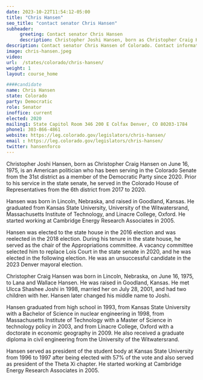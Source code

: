 ```yaml
---
date: 2023-10-22T11:54:12-05:00
title: "Chris Hansen"
seo_title: "contact senator Chris Hansen"
subheader:
     greeting: Contact senator Chris Hansen
     description: Christopher Joshi Hansen, born as Christopher Craig Hansen on June 16, 1975, is an American politician who has been serving in the Colorado Senate from the 31st district as a member of the Democratic Party since 2020.
description: Contact senator Chris Hansen of Colorado. Contact information for Chris Hansen includes email address, phone number, and mailing address.
image: chris-hansen.jpeg
video:
url:  /states/colorado/chris-hansen/
weight: 1
layout: course_home

####candidate
name: Chris Hansen
state: Colorado
party: Democratic
role: Senator
inoffice: current
elected: 2020
mailing1: State Capitol Room 346 200 E Colfax Denver, CO 80203-1784
phone1: 303-866-4861
website: https://leg.colorado.gov/legislators/chris-hansen/
email : https://leg.colorado.gov/legislators/chris-hansen/
twitter: hansenforco
---
```


Christopher Joshi Hansen, born as Christopher Craig Hansen on June 16, 1975, is an American politician who has been serving in the Colorado Senate from the 31st district as a member of the Democratic Party since 2020. Prior to his service in the state senate, he served in the Colorado House of Representatives from the 6th district from 2017 to 2020.

Hansen was born in Lincoln, Nebraska, and raised in Goodland, Kansas. He graduated from Kansas State University, University of the Witwatersrand, Massachusetts Institute of Technology, and Linacre College, Oxford. He started working at Cambridge Energy Research Associates in 2005.

Hansen was elected to the state house in the 2016 election and was reelected in the 2018 election. During his tenure in the state house, he served as the chair of the Appropriations committee. A vacancy committee selected him to replace Lois Court in the state senate in 2020, and he was elected in the following election. He was an unsuccessful candidate in the 2023 Denver mayoral election.

Christopher Craig Hansen was born in Lincoln, Nebraska, on June 16, 1975, to Lana and Wallace Hansen. He was raised in Goodland, Kansas. He met Ulcca Shashee Joshi in 1998, married her on July 28, 2001, and had two children with her. Hansen later changed his middle name to Joshi.

Hansen graduated from high school in 1993, from Kansas State University with a Bachelor of Science in nuclear engineering in 1998, from Massachusetts Institute of Technology with a Master of Science in technology policy in 2003, and from Linacre College, Oxford with a doctorate in economic geography in 2009. He also received a graduate diploma in civil engineering from the University of the Witwatersrand.

Hansen served as president of the student body at Kansas State University from 1996 to 1997 after being elected with 57% of the vote and also served as president of the Theta Xi chapter. He started working at Cambridge Energy Research Associates in 2005.
